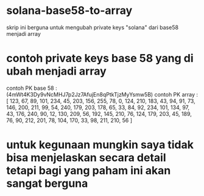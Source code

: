 # solana-base58-to-array
skrip ini berguna untuk mengubah private keys "solana" dari base58 menjadi array 
# contoh private keys base 58 yang di ubah menjadi array
contoh PK base 58 : (4mWt4K3Dy9vNcMHJ7p2Jz7AfujEn8qPtkTjzMyYsmw5B)
 contoh PK array : [
  123, 67, 89, 101, 234, 45, 203, 156, 255, 78, 0, 124, 210, 183, 43, 94,
  91, 73, 146, 200, 211, 99, 54, 240, 179, 203, 178, 65, 33, 84, 92, 234,
  101, 134, 97, 43, 176, 240, 90, 12, 130, 209, 56, 192, 145, 210, 76, 124,
  179, 203, 45, 189, 76, 90, 212, 201, 78, 104, 170, 33, 98, 211, 210, 56
]
# untuk kegunaan mungkin saya tidak bisa menjelaskan secara detail tetapi bagi yang paham ini akan sangat berguna
